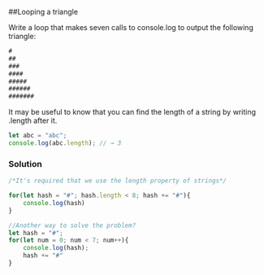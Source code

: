 ##Looping a triangle
 
 Write a loop that makes seven calls to console.log to output the following triangle:
```javascript
# 
## 
### 
#### 
#####
###### 
#######
```

It may be useful to know that you can find the length of a string by writing .length after it.

```javascript
let abc = "abc"; 
console.log(abc.length); // → 3
```

### Solution

```javascript
/*It's required that we use the length property of strings*/

for(let hash = "#"; hash.length < 8; hash += "#"){
	console.log(hash)
}

//Another way to solve the problem?
let hash = "#";
for(let num = 0; num < 7; num++){
	console.log(hash);
	hash += "#"
}
```
